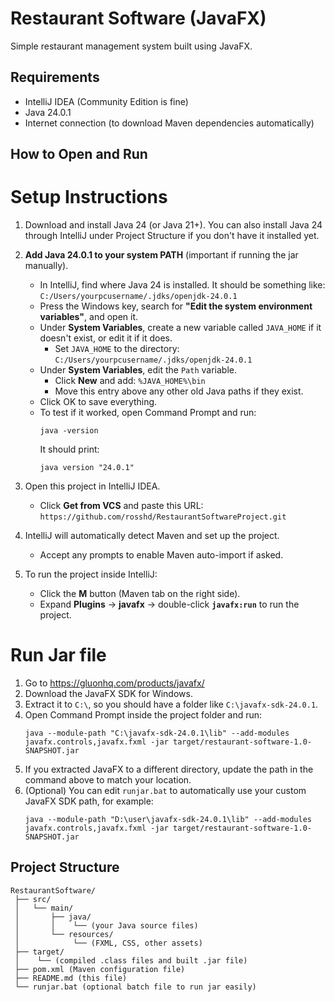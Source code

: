 # Restaurant Software (JavaFX)

Simple restaurant management system built using JavaFX.

## Requirements

- IntelliJ IDEA (Community Edition is fine)
- Java 24.0.1
- Internet connection (to download Maven dependencies automatically)

## How to Open and Run

# Setup Instructions
1. Download and install Java 24 (or Java 21+). You can also install Java 24 through IntelliJ under Project Structure if you don't have it installed yet.
2. **Add Java 24.0.1 to your system PATH** (important if running the jar manually).
   - In IntelliJ, find where Java 24 is installed. It should be something like: `C:/Users/yourpcusername/.jdks/openjdk-24.0.1`
   - Press the Windows key, search for **"Edit the system environment variables"**, and open it.
   - Under **System Variables**, create a new variable called `JAVA_HOME` if it doesn't exist, or edit it if it does.
     - Set `JAVA_HOME` to the directory: `C:/Users/yourpcusername/.jdks/openjdk-24.0.1`
   - Under **System Variables**, edit the `Path` variable.
     - Click **New** and add: `%JAVA_HOME%\bin`
     - Move this entry above any other old Java paths if they exist.
   - Click OK to save everything.
   - To test if it worked, open Command Prompt and run:
     ```
     java -version
     ```
     It should print:
     ```
     java version "24.0.1"
     ```

3. Open this project in IntelliJ IDEA.
   - Click **Get from VCS** and paste this URL:  
     `https://github.com/rosshd/RestaurantSoftwareProject.git`

4. IntelliJ will automatically detect Maven and set up the project.
   - Accept any prompts to enable Maven auto-import if asked.

5. To run the project inside IntelliJ:
   - Click the **M** button (Maven tab on the right side).
   - Expand **Plugins** → **javafx** → double-click **`javafx:run`** to run the project.

# Run Jar file
1. Go to https://gluonhq.com/products/javafx/
2. Download the JavaFX SDK for Windows.
3. Extract it to `C:\`, so you should have a folder like `C:\javafx-sdk-24.0.1`.
4. Open Command Prompt inside the project folder and run:
   ```
   java --module-path "C:\javafx-sdk-24.0.1\lib" --add-modules javafx.controls,javafx.fxml -jar target/restaurant-software-1.0-SNAPSHOT.jar
   ```
5. If you extracted JavaFX to a different directory, update the path in the command above to match your location.
6. (Optional) You can edit `runjar.bat` to automatically use your custom JavaFX SDK path, for example:
   ```
   java --module-path "D:\user\javafx-sdk-24.0.1\lib" --add-modules javafx.controls,javafx.fxml -jar target/restaurant-software-1.0-SNAPSHOT.jar
   ```

## Project Structure

```
RestaurantSoftware/
 ├── src/
 │   └── main/
 │       ├── java/
 │       │    └── (your Java source files)
 │       └── resources/
 │            └── (FXML, CSS, other assets)
 ├── target/
 │    └── (compiled .class files and built .jar file)
 ├── pom.xml (Maven configuration file)
 ├── README.md (this file)
 └── runjar.bat (optional batch file to run jar easily)
```